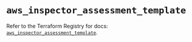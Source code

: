 # `aws_inspector_assessment_template`

Refer to the Terraform Registry for docs: [`aws_inspector_assessment_template`](https://registry.terraform.io/providers/hashicorp/aws/6.10.0/docs/resources/inspector_assessment_template).
